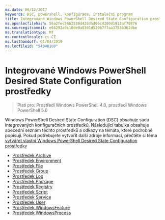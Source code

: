 ```yaml
---
ms.date: 06/12/2017
keywords: DSC, powershell, konfigurace, instalační program
title: Integrované Windows PowerShell Desired State Configuration prostředky
ms.openlocfilehash: 56a2fec5862530d428d5d96c4200d1913af79876
ms.sourcegitcommit: e04292a9c10de9a8391d529b7f7aa3753b362dbe
ms.translationtype: MT
ms.contentlocale: cs-CZ
ms.lasthandoff: 01/04/2019
ms.locfileid: "54048108"
---
```

# <a name="built-in-windows-powershell-desired-state-configuration-resources"></a>Integrované Windows PowerShell Desired State Configuration prostředky

> Platí pro: Prostředí Windows PowerShell 4.0, prostředí Windows PowerShell 5.0

Windows PowerShell Desired State Configuration (DSC) obsahuje sadu integrovaných konfiguračních prostředků. Následující tabulka obsahuje abecední seznam těchto prostředků a odkazy na témata, které podrobně popisují. Pokud potřebujete vytvořit další zdroje informací, přečtěte si téma [vytvářet vlastní Windows PowerShell Desired State Configuration prostředky](../../../resources/authoringResource.md)

* [Prostředek Archive](archiveResource.md)
* [Prostředek Environment](environmentResource.md)
* [Prostředek File](fileResource.md)
* [Prostředek Group](groupResource.md)
* [Prostředek Log](logResource.md)
* [Prostředek Package](packageResource.md)
* [Prostředek Registry](registryResource.md)
* [Prostředek Script](scriptResource.md)
* [Prostředek Service](serviceResource.md)
* [Prostředek User](userResource.md)
* [Prostředek WindowsFeature](windowsfeatureResource.md)
* [Prostředek WindowsProcess](windowsProcessResource.md)